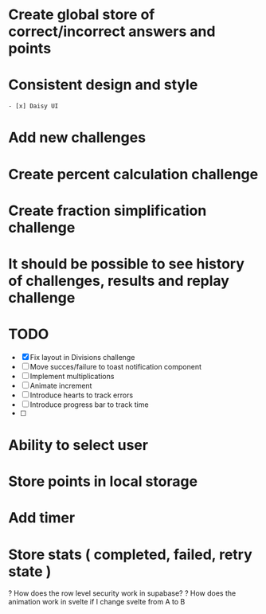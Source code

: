 # Create global store of correct/incorrect answers and points

# Consistent design and style
    - [x] Daisy UI

# Add new challenges 

# Create percent calculation challenge 

# Create fraction simplification challenge

# It should be possible to see history of challenges, results and replay challenge 


# TODO
- [x] Fix layout in Divisions challenge
- [ ] Move succes/failure to toast notification component
- [ ] Implement multiplications
- [ ] Animate increment
- [ ] Introduce hearts to track errors
- [ ] Introduce progress bar to track time
- [ ] 
# Ability to select user

# Store points in local storage

# Add timer

# Store stats ( completed, failed, retry state )


? How does the row level security work in supabase?
? How does the animation work in svelte if I change svelte from A to B
